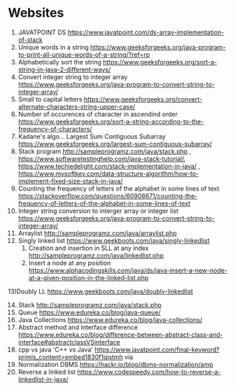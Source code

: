 # Websites


1) JAVATPOINT DS https://www.javatpoint.com/ds-array-implementation-of-stack
2) Unique words in a string https://www.geeksforgeeks.org/java-program-to-print-all-unique-words-of-a-string/?ref=rp 
3) Alphabetically sort the string https://www.geeksforgeeks.org/sort-a-string-in-java-2-different-ways/
4) Convert integer string to integer array https://www.geeksforgeeks.org/java-program-to-convert-string-to-integer-array/
5) Small to capital letters https://www.geeksforgeeks.org/convert-alternate-characters-string-upper-case/
6) Number of occurences of character in ascendind order https://www.geeksforgeeks.org/sort-a-string-according-to-the-frequency-of-characters/
7) Kadane's algo... Largest Sum Contiguous Subarray https://www.geeksforgeeks.org/largest-sum-contiguous-subarray/
8) Stack program http://sampleprogramz.com/java/stack.php , https://www.softwaretestinghelp.com/java-stack-tutorial/, https://www.techiedelight.com/stack-implementation-in-java/ , https://www.mysoftkey.com/data-structure-algorithm/how-to-implement-fixed-size-stack-in-java/ 
9) Counting the frequency of letters of the alphabet in some lines of text https://stackoverflow.com/questions/60908671/counting-the-frequency-of-letters-of-the-alphabet-in-some-lines-of-text
10) Integer string conversion to interger array or integer list https://www.geeksforgeeks.org/java-program-to-convert-string-to-integer-array/
11) Arraylist http://sampleprogramz.com/java/arraylist.php
12) Singly linked list https://www.geekboots.com/java/singly-linkedlist
    1. Creation and insertion in SLL at any index http://sampleprogramz.com/java/linkedlist.php
    2. Insert a node at any position https://www.alphacodingskills.com/java/ds/java-insert-a-new-node-at-a-given-position-in-the-linked-list.php

13)Doubly LL https://www.geekboots.com/java/doubly-linkedlist

14) Stack http://sampleprogramz.com/java/stack.php
15) Queue https://www.edureka.co/blog/java-queue/
16) Java Collections https://www.edureka.co/blog/java-collections/
17) Abstract method and Interface difference https://www.edureka.co/blog/difference-between-abstract-class-and-interface#abstractclassVSinterface
18) cpp vs java 'C++ vs Java' https://www.javatpoint.com/final-keyword?primis_content=embed1830f1qjstmh via
19) Normalization DBMS https://hackr.io/blog/dbms-normalization/amp
20) Reverse a linked list https://www.codespeedy.com/how-to-reverse-a-linkedlist-in-java/

